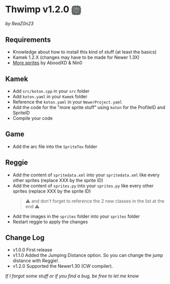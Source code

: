 # Thwimp v1.2.0 <img src="https://github.com/wakanameko/NSMBW-Custom-Sprites/blob/main/CustomSprites/Thwimp/Reggie/sprites/Koton_0.png" width="32" align="center" />
*by ReaZ0n23*


## Requirements
- Knowledge about how to install this kind of stuff (at least the basics)
- Kamek 1.2.X (changes may have to be made for Newer 1.3X)
- [More sprites](https://github.com/Synell/NSMBW-Custom-Sprites/releases/tag/MoreSprites) by AboodXD & Nin0


## Kamek
- Add `src/koton.cpp` in your `src` folder
- Add `koton.yaml` in your `Kamek` folder
- Reference the `koton.yaml` in your `NewerProject.yaml`
- Add the code for the "more sprite stuff" using `koton` for the ProfileID and SpriteID
- Compile your code


## Game
- Add the arc file into the `SpriteTex` folder


## Reggie
- Add the content of `spritedata.xml` into your `spritedata.xml` like every other sprites (replace XXX by the sprite ID)
- Add the content of `sprites.py` into your `sprites.py` like every other sprites (replace XXX by the sprite ID)
	> ⚠️ and don't forget to reference the 2 new classes in the list at the end ⚠️
- Add the images in the `sprites` folder into your `sprites` folder
- Restart reggie to apply the changes


## Change Log
 - v1.0.0
   First release
 - v1.1.0
   Added the Jumping Distance option. So you can change the jump distance with Reggie!.
 - v1.2.0
   Supported the Newer1.30 (CW compiler).  


*If I forgot some stuff or if you find a bug, be free to let me know*
